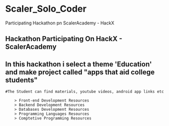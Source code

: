 # Scaler_Solo_Coder
Participating Hackathon pn ScalerAcademy - HackX

## Hackathon Participating On HackX - ScalerAcademy
  
## In this hackathon i select a theme 'Education' and make project called "apps that aid college students"

    #The Student can find materials, youtube videos, android app links etc
      
        > Front-end Development Resources
        > Backend Development Resources
        > Databases Development Resources
        > Programming Languages Resources
        > Comptetive Programming Resources
